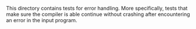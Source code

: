 This directory contains tests for error handling. More specifically, tests that
make sure the compiler is able continue without crashing after encountering an
error in the input program.
